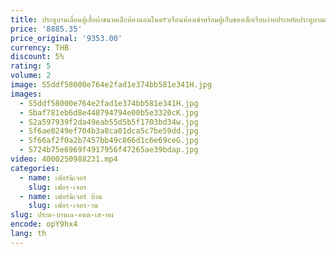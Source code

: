 ```yaml
---
title: ประตูบานเลื่อนตู้เสื้อผ้าขนาดเล็กห้องนอนในครัวเรือนห้องเช่าพร้อมตู้เก็บของเด็กเรียบง่ายประหยัดประตูบานเลื่อน
price: '8885.35'
price_original: '9353.00'
currency: THB
discount: 5%
rating: 5
volume: 2
image: S5ddf58000e764e2fad1e374bb581e341H.jpg
images:
  - S5ddf58000e764e2fad1e374bb581e341H.jpg
  - Sbaf781eb6d8e448794794e00b5e3320cK.jpg
  - S2a597939f2da49eab55d5b5f1703bd34w.jpg
  - Sf6ae0249ef704b3a8ca01dca5c7be59dd.jpg
  - Sf66af2f0a2b7457bb49c866d1c6e69ceG.jpg
  - S724b75e6969f4917956f47265ae39bdap.jpg
video: 4000250988231.mp4
categories:
  - name: เฟอร์นิเจอร์
    slug: เฟอร-เจอร
  - name: เฟอร์นิเจอร์ บ้าน
    slug: เฟอร-เจอร-าน
slug: ประต-บานเล-อนต-เส-อผ
encode: opY9hx4
lang: th
---
```

  
